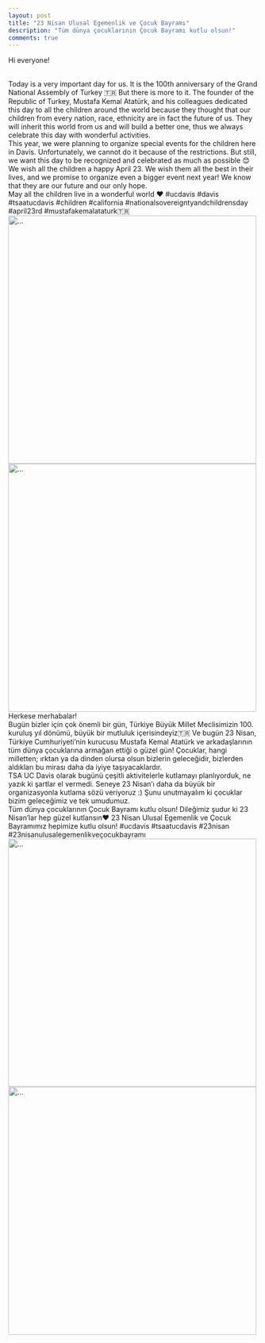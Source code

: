 ```yaml
---
layout: post
title: "23 Nisan Ulusal Egemenlik ve Çocuk Bayramı"
description: "Tüm dünya çocuklarının Çocuk Bayramı kutlu olsun!"
comments: true
---
```


Hi everyone!

<br />
Today is a very important day for us. It is the 100th anniversary of the Grand National Assembly of Turkey 🇹🇷 But there is more to it. The founder of the Republic of Turkey, Mustafa Kemal Atatürk, and his colleagues dedicated this day to all the children around the world because they thought that our children from every nation, race, ethnicity are in fact the future of us. They will inherit this world from us and will build a better one, thus we always celebrate this day with wonderful activities.

<br />
This year, we were planning to organize special events for the children here in Davis. Unfortunately, we cannot do it because of the restrictions. But still, we want this day to be recognized and celebrated as much as possible 😊

<br />
We wish all the children a happy April 23. We wish them all the best in their lives, and we promise to organize even a bigger event next year! We know that they are our future and our only hope.

<br />
May all the children live in a wonderful world ❤️ #ucdavis #davis #tsaatucdavis #children #california #nationalsovereigntyandchildrensday #april23rd #mustafakemalataturk🇹🇷

<br />
<img align="middle" width="500" src="{{ site.url }}/images/23nisan_1.jpeg" alt="...">
<br />
<img align="middle" width="500" src="{{ site.url }}/images/23nisan_2.jpeg" alt="...">

<br />
Herkese merhabalar!

<br />
Bugün bizler için çok önemli bir gün, Türkiye Büyük Millet Meclisimizin 100. kuruluş yıl dönümü, büyük bir mutluluk içerisindeyiz🇹🇷 Ve bugün 23 Nisan, Türkiye Cumhuriyeti’nin kurucusu Mustafa Kemal Atatürk ve arkadaşlarının tüm dünya çocuklarına armağan ettiği o güzel gün! Çocuklar, hangi milletten; ırktan ya da dinden olursa olsun bizlerin geleceğidir, bizlerden aldıkları bu mirası daha da iyiye taşıyacaklardır.

<br />
TSA UC Davis olarak bugünü çeşitli aktivitelerle kutlamayı planlıyorduk, ne yazık ki şartlar el vermedi. Seneye 23 Nisan’ı daha da büyük bir organizasyonla kutlama sözü veriyoruz :) Şunu unutmayalım ki çocuklar bizim geleceğimiz ve tek umudumuz.

<br />
Tüm dünya çocuklarının Çocuk Bayramı kutlu olsun! Dileğimiz şudur ki 23 Nisan’lar hep güzel kutlansın❤️ 23 Nisan Ulusal Egemenlik ve Çocuk Bayramımız hepimize kutlu olsun! #ucdavis #tsaatucdavis #23nisan #23nisanulusalegemenlikveçocukbayramı


<br />
<img align="middle" width="500" src="{{ site.url }}/images/23nisan_3.jpeg" alt="...">
<br />
<img align="middle" width="500" src="{{ site.url }}/images/23nisan_4.jpeg" alt="...">
